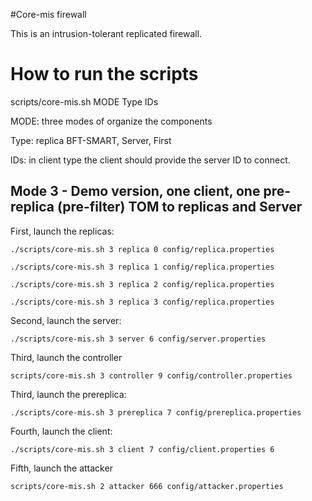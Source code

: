 #Core-mis firewall

This is an intrusion-tolerant replicated firewall.

# How to run the scripts
scripts/core-mis.sh MODE Type IDs

MODE: three modes of organize the components

Type: replica BFT-SMART, Server, First

IDs: in client type the client should provide the server ID to connect. 


## Mode 3 - Demo version, one client, one pre-replica (pre-filter) TOM to replicas and Server ####
First, launch the replicas:

``` shell
./scripts/core-mis.sh 3 replica 0 config/replica.properties

./scripts/core-mis.sh 3 replica 1 config/replica.properties

./scripts/core-mis.sh 3 replica 2 config/replica.properties

./scripts/core-mis.sh 3 replica 3 config/replica.properties
```


Second, launch the server: 

``` shell
./scripts/core-mis.sh 3 server 6 config/server.properties
```


Third, launch the controller

``` shell
scripts/core-mis.sh 3 controller 9 config/controller.properties
```


Third, launch the prereplica:

``` shell
./scripts/core-mis.sh 3 prereplica 7 config/prereplica.properties
```


Fourth, launch the client:

``` shell
./scripts/core-mis.sh 3 client 7 config/client.properties 6
```


Fifth, launch the attacker

``` shell
scripts/core-mis.sh 2 attacker 666 config/attacker.properties 
```

